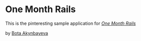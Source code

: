 # One Month Rails

This is the pinteresting sample application for
[*One Month Rails*](http://onemonthrails.com)

by [Bota Akynbayeva](akynbs@gmail.com)